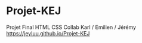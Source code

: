 # Projet-KEJ
Projet Final HTML CSS Collab Karl / Emilien / Jérémy
 https://jeyluu.github.io/Projet-KEJ
